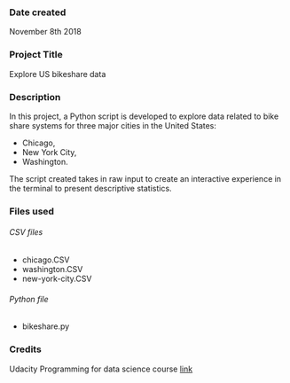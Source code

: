 ### Date created
November 8th 2018

### Project Title
Explore US bikeshare data

### Description
In this project, a Python script is developed to explore data related to bike share systems for three major cities in the United States:
- Chicago,
- New York City,
- Washington.

The script created takes in raw input to create an interactive experience in the terminal to present descriptive statistics.

### Files used
###### CSV files
- chicago.CSV
- washington.CSV
- new-york-city.CSV

###### Python file
- bikeshare.py

### Credits

Udacity Programming for data science course
[link](https://github.com/udacity/course-git-blog-project)
